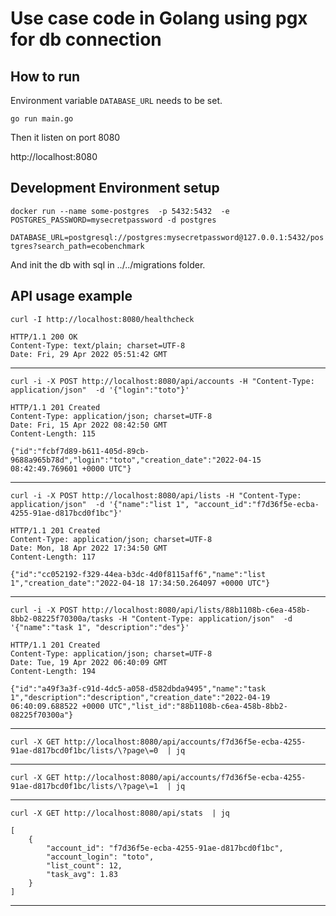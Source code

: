 # Use case code in Golang using pgx for db connection

## How to run

Environment variable `DATABASE_URL` needs to be set.

`go run main.go`

Then it listen on port 8080

http://localhost:8080

## Development Environment setup

`docker run --name some-postgres  -p 5432:5432  -e POSTGRES_PASSWORD=mysecretpassword -d postgres`

`DATABASE_URL=postgresql://postgres:mysecretpassword@127.0.0.1:5432/postgres?search_path=ecobenchmark`

And init the db with sql in ../../migrations folder.
 
## API usage example

    curl -I http://localhost:8080/healthcheck   

    HTTP/1.1 200 OK
    Content-Type: text/plain; charset=UTF-8
    Date: Fri, 29 Apr 2022 05:51:42 GMT

----

    curl -i -X POST http://localhost:8080/api/accounts -H "Content-Type: application/json"  -d '{"login":"toto"}'

    HTTP/1.1 201 Created
    Content-Type: application/json; charset=UTF-8
    Date: Fri, 15 Apr 2022 08:42:50 GMT
    Content-Length: 115

    {"id":"fcbf7d89-b611-405d-89cb-9688a965b78d","login":"toto","creation_date":"2022-04-15 08:42:49.769601 +0000 UTC"}

----

    curl -i -X POST http://localhost:8080/api/lists -H "Content-Type: application/json"  -d '{"name":"list 1", "account_id":"f7d36f5e-ecba-4255-91ae-d817bcd0f1bc"}'

    HTTP/1.1 201 Created
    Content-Type: application/json; charset=UTF-8
    Date: Mon, 18 Apr 2022 17:34:50 GMT
    Content-Length: 117

    {"id":"cc052192-f329-44ea-b3dc-4d0f8115aff6","name":"list 1","creation_date":"2022-04-18 17:34:50.264097 +0000 UTC"}

----

    curl -i -X POST http://localhost:8080/api/lists/88b1108b-c6ea-458b-8bb2-08225f70300a/tasks -H "Content-Type: application/json"  -d '{"name":"task 1", "description":"des"}'

    HTTP/1.1 201 Created
    Content-Type: application/json; charset=UTF-8
    Date: Tue, 19 Apr 2022 06:40:09 GMT
    Content-Length: 194

    {"id":"a49f3a3f-c91d-4dc5-a058-d582dbda9495","name":"task 1","description":"description","creation_date":"2022-04-19 06:40:09.688522 +0000 UTC","list_id":"88b1108b-c6ea-458b-8bb2-08225f70300a"}
----
    curl -X GET http://localhost:8080/api/accounts/f7d36f5e-ecba-4255-91ae-d817bcd0f1bc/lists/\?page\=0  | jq
----
    curl -X GET http://localhost:8080/api/accounts/f7d36f5e-ecba-4255-91ae-d817bcd0f1bc/lists/\?page\=1  | jq
----
    curl -X GET http://localhost:8080/api/stats  | jq

    [
        {
            "account_id": "f7d36f5e-ecba-4255-91ae-d817bcd0f1bc",
            "account_login": "toto",
            "list_count": 12,
            "task_avg": 1.83
        }
    ]
----